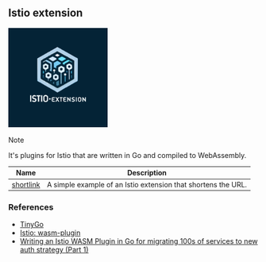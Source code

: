 ## Istio extension

<img width='200' height='200' src="./docs/public/logo.svg">

> [!NOTE]
> It's plugins for Istio that are written in Go and compiled to WebAssembly.

| Name                     | Description                                                   |
|--------------------------|---------------------------------------------------------------|
| [shortlink](./shortlink) | A simple example of an Istio extension that shortens the URL. |

### References

- [TinyGo](https://tinygo.org/)
- [Istio: wasm-plugin](https://istio.io/latest/docs/reference/config/proxy_extensions/wasm-plugin/)
- [Writing an Istio WASM Plugin in Go for migrating 100s of services to new auth strategy (Part 1)](https://zendesk.engineering/writing-an-istio-wasm-plugin-in-go-for-migrating-100s-of-services-to-new-auth-strategy-part-1-cd551e1455d7)
